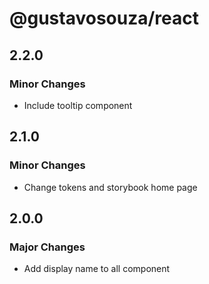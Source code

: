 # @gustavosouza/react

## 2.2.0

### Minor Changes

- Include tooltip component

## 2.1.0

### Minor Changes

- Change tokens and storybook home page

## 2.0.0

### Major Changes

- Add display name to all component

